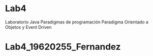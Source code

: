 # Lab4
Laboratorio Java Paradigmas de programación
Paradigma Orientado a Objetos y Event Driven
# Lab4_19620255_Fernandez
